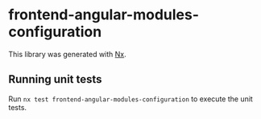 # frontend-angular-modules-configuration

This library was generated with [Nx](https://nx.dev).

## Running unit tests

Run `nx test frontend-angular-modules-configuration` to execute the unit tests.
